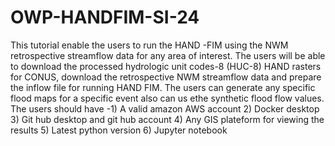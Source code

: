 # OWP-HANDFIM-SI-24
This tutorial enable the users to run the HAND -FIM using the NWM retrospective streamflow data for any area of interest. 
The users will be able to download the processed hydrologic unit codes-8 (HUC-8) HAND rasters for CONUS, download the retrospective NWM streamflow data and prepare the inflow file for running HAND FIM.
The users can generate any specific flood maps for a specific event also can us ethe synthetic flood flow values.
The users should have -1) A valid amazon AWS account 2) Docker desktop 3) Git hub desktop and git hub account 4) Any GIS plateform for viewing the results 5) Latest python version 6) Jupyter notebook
 
